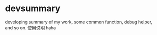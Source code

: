 devsummary
==========

developing summary of my work, some common function, debug helper, and so on.
使用说明 haha
